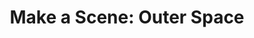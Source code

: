 ---
title: "Make a Scene: Outer Space"
developer: Innivo
image: MakeASceneOuterSpace.jpg
link: http://www.makeasceneapp.com/app/outer-space/
ios: http://itunes.apple.com/us/app/make-a-scene-outer-space/id501646563
android: https://play.google.com/store/apps/details?id=air.com.innivo.makeascene.outerspace
blackberry: http://appworld.blackberry.com/webstore/content/125484/
amazon: http://www.amazon.com/Make-a-Scene-Outer-Space/dp/B00CLCH67K
---